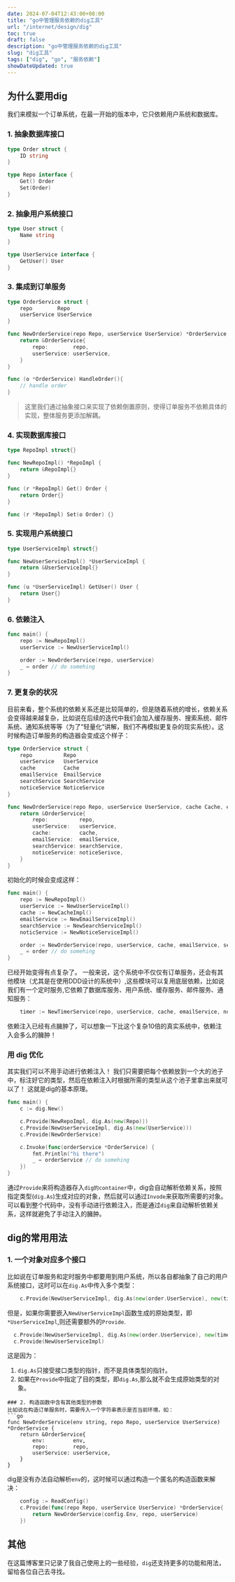```yaml
---
date: 2024-07-04T12:43:00+08:00
title: "go中管理服务依赖的dig工具"
url: "/internet/design/dig"
toc: true
draft: false
description: "go中管理服务依赖的dig工具"
slug: "dig工具"
tags: ["dig", "go", "服务依赖"]
showDateUpdated: true
---
```


## 为什么要用dig

我们来模拟一个订单系统，在最一开始的版本中，它只依赖用户系统和数据库。

### 1. 抽象数据库接口

```go
type Order struct {
	ID string
}

type Repo interface {
	Get() Order
	Set(Order)
}
```

### 2. 抽象用户系统接口

```go
type User struct {
	Name string
}

type UserService interface {
	GetUser() User
}
```

### 3. 集成到订单服务

```go
type OrderService struct {
	repo        Repo
	userService UserService
}

func NewOrderService(repo Repo, userService UserService) *OrderService {
	return &OrderService{
		repo:        repo,
		userService: userService,
	}
}

func (o *OrderService) HandleOrder(){
	// handle order
}
```

> 这里我们通过抽象接口来实现了依赖倒置原则，使得订单服务不依赖具体的实现，整体服务更添加解耦。

### 4. 实现数据库接口

```go
type RepoImpl struct{}

func NewRepoImpl() *RepoImpl {
	return &RepoImpl{}
}

func (r *RepoImpl) Get() Order {
	return Order{}
}

func (r *RepoImpl) Set(o Order) {}

```

### 5. 实现用户系统接口

```go
type UserServiceImpl struct{}

func NewUserServiceImpl() *UserServiceImpl {
	return &UserServiceImpl{}
}

func (u *UserServiceImpl) GetUser() User {
	return User{}
}
```

### 6. 依赖注入

```go
func main() {
	repo := NewRepoImpl()
	userService := NewUserServiceImpl()

	order := NewOrderService(repo, userService)
	_ = order // do somehing
}

```

### 7. 更复杂的状况

目前来看，整个系统的依赖关系还是比较简单的，但是随着系统的增长，依赖关系会变得越来越复杂，比如说在后续的迭代中我们会加入缓存服务、搜索系统、邮件系统、通知系统等等（为了”轻量化“讲解，我们不再模拟更复杂的现实系统）。这时候构造订单服务的构造器会变成这个样子：

```go
type OrderService struct {
	repo          Repo
	userService   UserService
	cache         Cache
	emailService  EmailService
	searchService SearchService
	noticeService NoticeService
}

func NewOrderService(repo Repo, userService UserService, cache Cache, emailService EmailService, searchService SearchService, noticeSerivce NoticeService) *OrderService {
	return &OrderService{
		repo:          repo,
		userService:   userService,
		cache:         cache,
		emailService:  emailService,
		searchService: searchService,
		noticeService: noticeSerivce,
	}
}
```

初始化的时候会变成这样：

```go
func main() {
	repo := NewRepoImpl()
	userService := NewUserServiceImpl()
	cache := NewCacheImpl()
	emailService := NewEmailServiceImpl()
	searchService := NewSearchServiceImpl()
	noticService := NewNoticeServiceImpl()

	order := NewOrderService(repo, userService, cache, emailService, searchService, noticService)
	_ = order // do somehing
}
```

已经开始变得有点复杂了。
一般来说，这个系统中不仅仅有订单服务，还会有其他模块（尤其是在使用DDD设计的系统中）,这些模块可以复用底层依赖，比如说我们有一个定时服务,它依赖了数据库服务、用户系统、缓存服务、邮件服务、通知服务：

```go
	timer := NewTimerService(repo, userService, cache, emailService, noticService)
```

依赖注入已经有点臃肿了，可以想象一下比这个复杂10倍的真实系统中，依赖注入会多么的臃肿！

### 用 dig 优化

其实我们可以不用手动进行依赖注入！
我们只需要把每个依赖放到一个大的池子中，标注好它的类型，然后在依赖注入时根据所需的类型从这个池子里拿出来就可以了！
这就是dig的基本原理。

```go
func main() {
	c := dig.New()

	c.Provide(NewRepoImpl, dig.As(new(Repo)))
	c.Provide(NewUserServiceImpl, dig.As(new(UserService)))
	c.Provide(NewOrderService)

	c.Invoke(func(orderService *OrderService) {
		fmt.Println("hi there")
		_ = orderService // do somehing
	})
}
```

通过`Provide`来将构造器存入`dig的container`中，dig会自动解析依赖关系，按照指定类型(`dig.As`)生成对应的对象，然后就可以通过`Invode`来获取所需要的对象。
可以看到整个代码中，没有手动进行依赖注入，而是通过`dig`来自动解析依赖关系，这样就避免了手动注入的臃肿。

## dig的常用用法

### 1. 一个对象对应多个接口

比如说在订单服务和定时服务中都要用到用户系统，所以各自都抽象了自己的用户系统接口，这时可以在`dig.As`中传入多个类型：

```go
	c.Provide(NewUserServiceImpl, dig.As(new(order.UserService), new(timer.UserService)))

```

但是，如果你需要嵌入`NewUserServiceImpl`函数生成的原始类型，即`*UserServiceImpl`,则还需要额外的`Provide`.

```go
  c.Provide(NewUserServiceImpl, dig.As(new(order.UserService), new(timer.UserService)))
  c.Provide(NewUserServiceImpl)
```

这是因为：

1. `dig.As`只接受接口类型的指针，而不是具体类型的指针。
2. 如果在`Provide`中指定了目的类型，即`dig.As`,那么就不会生成原始类型的对象。

````
### 2. 构造函数中含有其他类型的参数
比如说在构造订单服务时，需要传入一个字符串表示是否当前环境，如：
```go
func NewOrderService(env string, repo Repo, userService UserService) *OrderService {
	return &OrderService{
		env:         env,
		repo:        repo,
		userService: userService,
	}
}
````

dig是没有办法自动解析`env`的，这时候可以通过构造一个匿名的构造函数来解决：

```go
	config := ReadConfig()
	c.Provide(func(repo Repo, userService UserService) *OrderService{
		return NewOrderService(config.Env, repo, userService)
	})
```

## 其他

在这篇博客里只记录了我自己使用上的一些经验，`dig`还支持更多的功能和用法，留给各位自己去寻找。

